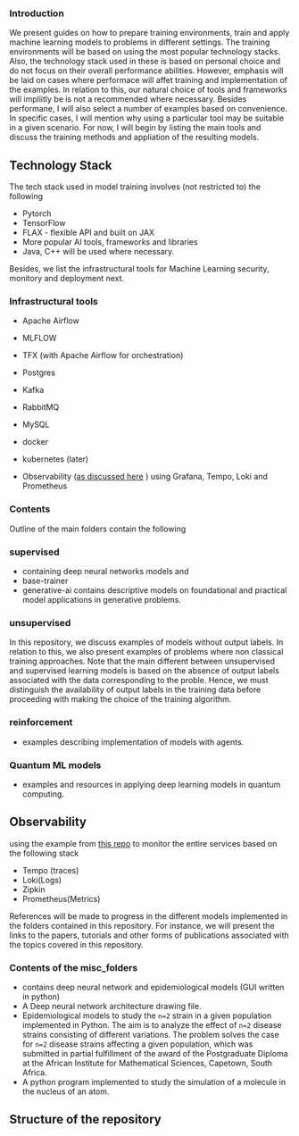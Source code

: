 ### Introduction

We present guides on how to prepare training environments, train and apply machine learning models to problems in different settings. 
The training environments will be based on using the most popular technology stacks. Also, the technology stack used in these is based on personal choice and do not focus on their overall performance abilities. However, emphasis will be laid on cases where performace will affet training and implementation of the examples. In relation to this, our natural choice of tools and frameworks will impliitly be  is not a recommended where necessary. Besides performane, I will also select a number of examples based on convenience. In specific cases, I will mention why using a particular tool may be suitable in a given scenario. For now, I will begin by listing the main tools and discuss the training methods and appliation of the resulting models.

## Technology Stack

  The tech stack used in model training involves (not restricted to) the following

- Pytorch
- TensorFlow
- FLAX - flexible API and built on JAX
- More popular AI tools, frameworks and libraries
- Java, C++ will be used where necessary.

Besides, we list the infrastructural tools for Machine Learning security, monitory and deployment next. 

### Infrastructural tools

- Apache Airflow
- MLFLOW
- TFX (with Apache Airflow for orchestration)
- Postgres
- Kafka
- RabbitMQ
- MySQL
- docker
- kubernetes (later)

- Observability ([as discussed here](https://grafana.com/grafana/dashboards/16110-fastapi-observability/)
) using Grafana, Tempo, Loki and Prometheus

### Contents

Outline of the main folders contain the following

### supervised

- containing deep neural networks models and
- base-trainer
- generative-ai contains descriptive models on foundational and practical model applications in generative problems.

### unsupervised

 In this repository, we discuss examples of models without output labels. In relation to this, we also present examples of problems where non classical training approaches. Note that the main different between unsupervised and supervised learning models is based on the absence of output labels associated with the data corresponding to the proble. Hence, we must distinguish the availability of output labels in the training data before proceeding with making the choice of the training algorithm.

### reinforcement

- examples describing implementation of models with agents.

### Quantum ML models

- examples and resources in applying deep learning models in quantum computing.

## Observability

using the example from [this repo](https://github.com/blueswen/fastapi-observability) to monitor the entire services based on the following stack

- Tempo (traces)
- Loki(Logs)
- Zipkin 
- Prometheus(Metrics)

References will be made to progress in the different models implemented in the folders contained in this repository. For instance,
we will present the links to the papers, tutorials and other forms of publications associated with the topics covered in this repository.

### Contents of the misc_folders

- contains deep neural network and epidemiological models (GUI written in python)
- A Deep neural network architecture drawing file.
- Epidemiological models to study the `n=2` strain in a given population implemented in Python. The aim is to analyze the effect of `n=2` disease strains consisting of different variations. The problem solves the case for `n=2` disease strains affecting a given population, which was submitted in partial fulfillment of the award of the Postgraduate Diploma at the African Institute for Mathematical Sciences, Capetown, South Africa.
- A python program implemented to study the simulation of a molecule in the nucleus of an atom.

## Structure of the repository
